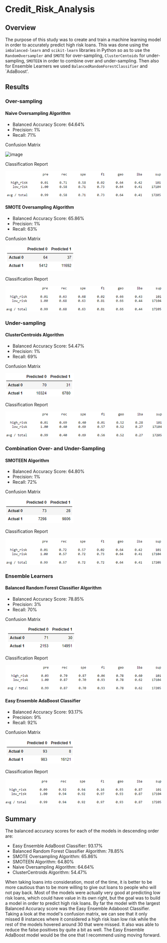 # Credit_Risk_Analysis
## Overview
The purpose of this study was to create and train a machine learning model in order to accurately predict high risk loans. This was done using the `imbalanced-learn` and `scikit-learn` libraries in Python so as to use the `RandomOversampler` and `SMOTE` for over-sampling, `ClusterCentoids` for under-sampling, `SMOTEEN` in order to combine over and under-sampling. Then also for Ensemble Learners we used `BalancedRandomForestClassifier` and `AdaBoost'.

## Results
### Over-sampling
#### Naive Oversampling Algorithm
* Balanced Accuracy Score: 64.64%
* Precision: 1%
* Recall: 71%

Confusion Matrix

![image](https://user-images.githubusercontent.com/100445489/175098732-03ef9828-4e10-4712-b0cd-8158da47fc0d.png)


Classification Report

![naive_oversampling_class_report](https://github.com/aKnownSaltMine/Credit_Risk_Analysis/blob/main/Results/naive_oversampling_class_report.PNG)

#### SMOTE Oversampling Algorithm
* Balanced Accuracy Score: 65.86%
* Precision: 1%
* Recall: 63%

Confusion Matrix

![smote_cm](https://github.com/aKnownSaltMine/Credit_Risk_Analysis/blob/main/Results/smote_cm.PNG)

Classification Report

![smote_class_report](https://github.com/aKnownSaltMine/Credit_Risk_Analysis/blob/main/Results/smote_class_report.PNG)

### Under-sampling
#### ClusterCentroids Algorithm
* Balanced Accuracy Score: 54.47%
* Precision: 1%
* Recall: 69%

Confusion Matrix

![undersampling_cm](https://github.com/aKnownSaltMine/Credit_Risk_Analysis/blob/main/Results/undersampling_cm.PNG)

Classification Report

![undersampling_class_report](https://github.com/aKnownSaltMine/Credit_Risk_Analysis/blob/main/Results/undersampling_class_report.PNG)

### Combination Over- and Under-Sampling
#### SMOTEEN Algorithm
* Balanced Accuracy Score: 64.80%
* Precision: 1%
* Recall: 72%

Confusion Matrix

![smoteen_cm](https://github.com/aKnownSaltMine/Credit_Risk_Analysis/blob/main/Results/smoteen_cm.PNG)

Classification Report

![smoteen_class_report](https://github.com/aKnownSaltMine/Credit_Risk_Analysis/blob/main/Results/smoteen_class_report.PNG)

### Ensemble Learners
#### Balanced Random Forest Classifier Algorithm
* Balanced Accuracy Score: 78.85%
* Precision: 3%
* Recall: 70%

Confusion Matrix

![balanced_random_forest_classifier_cm](https://github.com/aKnownSaltMine/Credit_Risk_Analysis/blob/main/Results/balanced_random_forest_classifier_cm.PNG)

Classification Report

![balanced_random_forest_classifier_class_report](https://github.com/aKnownSaltMine/Credit_Risk_Analysis/blob/main/Results/balanced_random_forest_classifier_class_report.PNG)

#### Easy Ensemble AdaBoost Classifier
* Balanced Accuracy Score: 93.17%
* Precision: 9%
* Recall: 92%

Confusion Matrix

![adaboost_cm](https://github.com/aKnownSaltMine/Credit_Risk_Analysis/blob/main/Results/adaboost_cm.PNG)

Classification Report

![adaboost_class_report](https://github.com/aKnownSaltMine/Credit_Risk_Analysis/blob/main/Results/adaboost_class_report.PNG)

## Summary
The balanced accuracy scores for each of the models in descending order are: 
* Easy Ensemble AdaBoost Classifier: 93.17%
* Balanced Random Forest Classifier Algorithm: 78.85%
* SMOTE Oversampling Algorithm: 65.86%
* SMOTEEN Algorithm: 64.80%
* Naive Oversampling Algorithm: 64.64%
* ClusterCentroids Algorithm: 54.47%

When taking loans into consideration, most of the time, it is better to be more cautious than to be more willing to give out loans to people who will not pay back. Most of the models were actually very good at predicting low risk loans, which could have value in its own right, but the goal was to build a model in order to predict high risk loans. By far the model with the largest Balanced Accuracy score was the Easy Ensemble Adaboost Classifier. Taking a look at the model's confusion matrix, we can see that it only missed 8 instances where it considered a high risk loan low risk while the rest of the models hovered around 30 that were missed. It also was able to reduce the false positives by quite a bit as well. The Easy Ensemble AdaBoost model would be the one that I recommend using moving forward.
